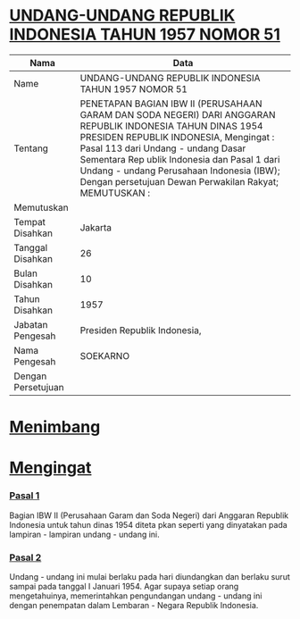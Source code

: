 # [UNDANG-UNDANG REPUBLIK INDONESIA TAHUN 1957 NOMOR 51](http://example.org/legal/peraturan/uu/1957/51)

| Nama | Data |
| ------ | ----- |
|Name|UNDANG-UNDANG REPUBLIK INDONESIA TAHUN 1957 NOMOR 51|
|Tentang| PENETAPAN BAGIAN IBW II (PERUSAHAAN GARAM DAN SODA NEGERI) DARI ANGGARAN REPUBLIK INDONESIA TAHUN DINAS 1954 PRESIDEN REPUBLIK INDONESIA, Mengingat : Pasal 113 dari Undang - undang Dasar Sementara Rep ublik Indonesia dan Pasal 1 dari Undang - undang Perusahaan Indonesia (IBW); Dengan persetujuan Dewan Perwakilan Rakyat; MEMUTUSKAN :|
|Memutuskan||
|Tempat Disahkan|Jakarta|
|Tanggal Disahkan|26|
|Bulan Disahkan|10|
|Tahun Disahkan|1957|
|Jabatan Pengesah|Presiden Republik Indonesia,|
|Nama Pengesah|SOEKARNO|
|Dengan Persetujuan||
# [Menimbang](http://example.org/legal/peraturan/uu/1957/51/menimbang)

# [Mengingat](http://example.org/legal/peraturan/uu/1957/51/mengingat)


### [Pasal 1](http://example.org/legal/peraturan/uu/1957/51/pasal/0001)
Bagian IBW II (Perusahaan Garam dan Soda Negeri) dari Anggaran Republik Indonesia untuk tahun dinas 1954 diteta pkan seperti yang dinyatakan pada lampiran - lampiran undang - undang ini.


### [Pasal 2](http://example.org/legal/peraturan/uu/1957/51/pasal/0002)
Undang - undang ini mulai berlaku pada hari diundangkan dan berlaku surut sampai pada tanggal I Januari 1954. Agar supaya setiap orang mengetahuinya, memerintahkan pengundangan undang - undang ini dengan penempatan dalam Lembaran - Negara Republik Indonesia.
